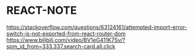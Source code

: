 # REACT-NOTE

https://stackoverflow.com/questions/63124161/attempted-import-error-switch-is-not-exported-from-react-router-dom
https://www.bilibili.com/video/BV1eG411K7Sv/?spm_id_from=333.337.search-card.all.click
